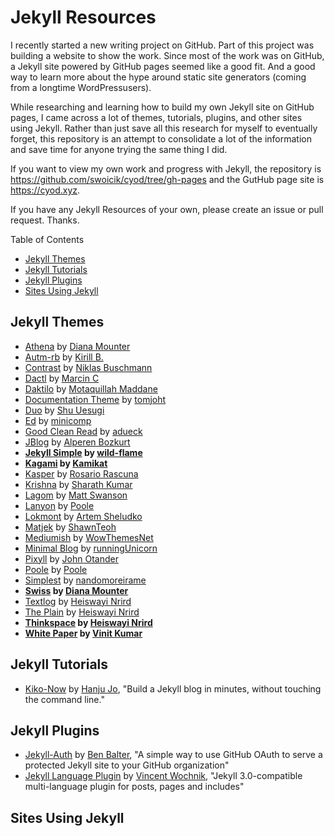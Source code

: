 # Jekyll Resources
I recently started a new writing project on GitHub. Part of this project was building a website to show the work. Since most of the work was on GitHub, a Jekyll site powered by GitHub pages seemed like a good fit. And a good way to learn more about the hype around static site generators (coming from a longtime WordPressusers). 

While researching and learning how to build my own Jekyll site on GitHub pages, I came across a lot of themes, tutorials, plugins, and other sites using Jekyll. Rather than just save all this research for myself to eventually forget, this repository is an attempt to consolidate a lot of the information and save time for anyone trying the same thing I did. 

If you want to view my own work and progress with Jekyll, the repository is https://github.com/swoicik/cyod/tree/gh-pages and the GutHub page site is https://cyod.xyz. 

If you have any Jekyll Resources of your own, please create an issue or pull request. Thanks. 

Table of Contents
- [Jekyll Themes](https://github.com/swoicik/Jekyll-Resources/blob/master/README.md#jekyll-themes)
- [Jekyll Tutorials](https://github.com/swoicik/Jekyll-Resources#jekyll-tutorials)
- [Jekyll Plugins](https://github.com/swoicik/Jekyll-Resources#jekyll-plugins)
- [Sites Using Jekyll](https://github.com/swoicik/Jekyll-Resources#sites-using-jekyll)

## Jekyll Themes
- [Athena](https://github.com/broccolini/athena) by [Diana Mounter](https://github.com/broccolini)
- [Autm-rb](https://github.com/kirqe/autm-rb) by [Kirill B.](https://github.com/kirqu)
- [Contrast](https://github.com/niklasbuschmann/contrast) by [Niklas Buschmann](https://github.com/niklasbuschmann)
- [Dactl](https://github.com/melangue/dactl) by [Marcin C](https://github.com/melangue)
- [Daktilo](https://github.com/kronik3r/daktilo) by [Motaquillah Maddane](https://github.com/kronik3r)
- [Documentation Theme](https://github.com/tomjoht/documentation-theme-jekyll) by [tomjoht](https://github.com/tomjoht)
- [Duo](https://github.com/chibicode/duo) by [Shu Uesugi](https://github.com/chibicode)
- [Ed](https://github.com/minicomp/ed/) by [minicomp](https://github.com/minicomp)
- [Good Clean Read](https://github.com/adueck/good-clean-read) by [adueck](https://github.com/adueck)
- [JBlog](https://github.com/alperenbozkurt/JBlog) by [Alperen Bozkurt](https://github.com/alperenbozkurt)
- **[Jekyll Simple](https://github.com/wild-flame/jekyll-simple) by [wild-flame](https://github.com/wild-flame)**
- **[Kagami](https://github.com/kamikat/jekyll-theme-kagami) by [Kamikat](https://github.com/kamikat)**
- [Kasper](https://github.com/rosario/kasper) by [Rosario Rascuna](https://github.com/rosario)
- [Krishna](https://github.com/sharu725/krishna) by [Sharath Kumar](https://github.com/sharu725)
- [Lagom](https://github.com/swanson/lagom) by [Matt Swanson](https://github.com/swanson)
- [Lanyon](https://github.com/poole/lanyon) by [Poole](https://github.com/poole)
- [Lokmont](https://github.com/artemsheludko/lokmont) by [Artem Sheludko](https://github.com/artemsheludko)
- [Matjek](https://github.com/ShawnTeoh/matjek) by [ShawnTeoh](https://github.com/ShawnTeoh)
- [Mediumish](https://github.com/wowthemesnet/mediumish-theme-jekyll) by [WowThemesNet](https://github.com/wowthemesnet)
- [Minimal Blog](https://github.com/runningUnicorn/minimal-blog) by [runningUnicorn](https://github.com/runningUnicorn)
- [Pixyll](https://github.com/johno/pixyll) by [John Otander](https://github.com/johno)
- [Poole](https://github.com/poole/poole) by [Poole](https://github.com/poole)
- [Simplest](https://github.com/nandomoreirame/simplest) by [nandomoreirame](https://github.com/nandomoreirame)
- **[Swiss](https://github.com/broccolini/swiss) by [Diana Mounter](https://github.com/broccolini)**
- [Textlog](https://github.com/heiswayi/textlog) by [Heiswayi Nrird](https://github.com/heiswayi)
- [The Plain](https://github.com/heiswayi/the-plain) by [Heiswayi Nrird](https://github.com/heiswayi)
- **[Thinkspace](https://github.com/heiswayi/thinkspace) by [Heiswayi Nrird](https://github.com/heiswayi)**
- **[White Paper](https://github.com/vinitkumar/white-paper) by [Vinit Kumar](https://github.com/vinitkumar)**

## Jekyll Tutorials
- [Kiko-Now](https://github.com/aweekj/kiko-now) by [Hanju Jo](https://github.com/aweekj), "Build a Jekyll blog in minutes, without touching the command line."

## Jekyll Plugins 
- [Jekyll-Auth](https://github.com/benbalter/jekyll-auth) by [Ben Balter](https://github.com/benbalter), "A simple way to use GitHub OAuth to serve a protected Jekyll site to your GitHub organization"
- [Jekyll Language Plugin](https://github.com/vwochnik/jekyll-language-plugin) by [Vincent Wochnik](https://github.com/vwochnik), "Jekyll 3.0-compatible multi-language plugin for posts, pages and includes"

## Sites Using Jekyll
